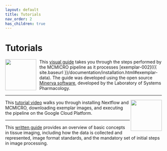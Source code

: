 ```yaml
---
layout: default
title: Tutorials
nav_order: 2
has_children: true
---
```


# Tutorials

<a href="pipeline-visual-guide.html"><img style="margin-right:10px" align="left" width="100" height="100" src="{{ site.baseurl }}/images/tutorials/vizguide.png"></a>
This [visual guide](pipeline-visual-guide.html) takes you through the steps performed by the MCMICRO pipeline as it processes [exemplar-002]({{ site.baseurl }}/documentation/installation.html#exemplar-data). The guide was developed using the open source [Minerva software](https://www.cycif.org/software/minerva), developed by the Laboratory of Systems Pharmacology.

---

<a href="https://youtu.be/tLWMe_uJY9A"><img align="right" width="100" height="100" src="https://img.youtube.com/vi/tLWMe_uJY9A/0.jpg"></a>
This [tutorial video](https://youtu.be/tLWMe_uJY9A) walks you through installing Nextflow and MCMICRO, downloading exemplar images, and executing the pipeline on the Google Cloud Platform.

---

This [written guide](basics.html) provides an overview of basic concepts in tissue imaging, including how the data is collected and represented, image format standards, and the mandatory set of initial steps in image processing.
